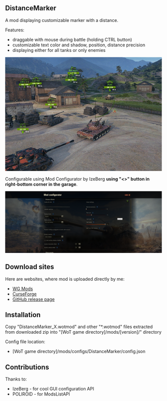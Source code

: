## DistanceMarker
A mod displaying customizable marker with a distance.

Features:
* draggable with mouse during battle (holding CTRL button)
* customizable text color and shadow, position, distance precision
* displaying either for all tanks or only enemies

![Preview image](images/preview.jpg)

Configurable using Mod Configurator by IzeBerg
**using "<>" button in right-bottom corner in the garage**.

![Mod Configurator section](images/mod-configurator-section.png)

## Download sites
Here are websites, where mod is uploaded directly by me:
* [WG Mods](https://wgmods.net/6662/)
* [CurseForge](https://www.curseforge.com/worldoftanks/wot-mods/distance-marker)
* [GitHub release page](https://github.com/Pruszko/DistanceMarker/releases)

## Installation
Copy "DistanceMarker_X.wotmod" and other "*.wotmod" files extracted
from downloaded zip into "[WoT game directory]/mods/[version]/" directory

Config file location:  
* [WoT game directory]/mods/configs/DistanceMarker/config.json

## Contributions
Thanks to:
* IzeBerg - for cool GUI configuration API
* POLIROID - for ModsListAPI